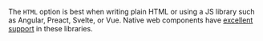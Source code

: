 The `HTML` option is best when writing plain HTML or using a JS library such
as Angular, Preact, Svelte, or Vue. Native web components have
[excellent support](https://custom-elements-everywhere.com) in these libraries.
